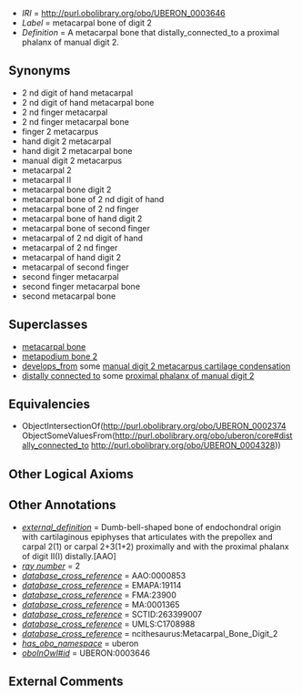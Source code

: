  * *IRI* = http://purl.obolibrary.org/obo/UBERON_0003646
 * *Label* = metacarpal bone of digit 2
 * *Definition* = A metacarpal bone that distally_connected_to a proximal phalanx of manual digit 2.

## Synonyms

 * 2 nd digit of hand metacarpal
 * 2 nd digit of hand metacarpal bone
 * 2 nd finger metacarpal
 * 2 nd finger metacarpal bone
 * finger 2 metacarpus
 * hand digit 2 metacarpal
 * hand digit 2 metacarpal bone
 * manual digit 2 metacarpus
 * metacarpal 2
 * metacarpal II
 * metacarpal bone digit 2
 * metacarpal bone of 2 nd digit of hand
 * metacarpal bone of 2 nd finger
 * metacarpal bone of hand digit 2
 * metacarpal bone of second finger
 * metacarpal of 2 nd digit of hand
 * metacarpal of 2 nd finger
 * metacarpal of hand digit 2
 * metacarpal of second finger
 * second finger metacarpal
 * second finger metacarpal bone
 * second metacarpal bone

## Superclasses

 * [metacarpal bone](../../UBERON/74/UBERON_0002374.md)
 * [metapodium bone 2](../../UBERON/82/UBERON_0013582.md)
 * [develops_from](../../RO/02/RO_0002202.md) some [manual digit 2 metacarpus cartilage condensation](../../UBERON/71/UBERON_0010571.md)
 * [distally connected to](../../core#distally/to/core#distally_connected_to.md) some [proximal phalanx of manual digit 2](../../UBERON/28/UBERON_0004328.md)

## Equivalencies

 * ObjectIntersectionOf(<http://purl.obolibrary.org/obo/UBERON_0002374> ObjectSomeValuesFrom(<http://purl.obolibrary.org/obo/uberon/core#distally_connected_to> <http://purl.obolibrary.org/obo/UBERON_0004328>))

## Other Logical Axioms


## Other Annotations

 * *[external_definition](../../UBPROP/01/UBPROP_0000001.md)* = Dumb-bell-shaped bone of endochondral origin with cartilaginous epiphyses that articulates with the prepollex and carpal 2(1) or carpal 2+3(1+2) proximally and with the proximal phalanx of digit II(I) distally.[AAO]
 * *[ray number](../../UBPROP/04/UBPROP_0000104.md)* = 2
 * *[database_cross_reference](../../ef/oboInOwl#hasDbXref.md)* = AAO:0000853
 * *[database_cross_reference](../../ef/oboInOwl#hasDbXref.md)* = EMAPA:19114
 * *[database_cross_reference](../../ef/oboInOwl#hasDbXref.md)* = FMA:23900
 * *[database_cross_reference](../../ef/oboInOwl#hasDbXref.md)* = MA:0001365
 * *[database_cross_reference](../../ef/oboInOwl#hasDbXref.md)* = SCTID:263399007
 * *[database_cross_reference](../../ef/oboInOwl#hasDbXref.md)* = UMLS:C1708988
 * *[database_cross_reference](../../ef/oboInOwl#hasDbXref.md)* = ncithesaurus:Metacarpal_Bone_Digit_2
 * *[has_obo_namespace](../../ce/oboInOwl#hasOBONamespace.md)* = uberon
 * *[oboInOwl#id](../../id/oboInOwl#id.md)* = UBERON:0003646

## External Comments

